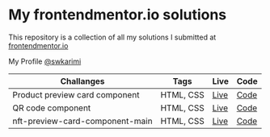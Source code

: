 # My frontendmentor.io solutions

This repository is a collection of all my solutions I submitted at [frontendmentor.io ](https://www.frontendmentor.io/)

My Profile [@swkarimi](https://www.frontendmentor.io/profile/swkarimi)

| Challanges                      | Tags      | Live                                                           | Code                                                                                                                           |
| ------------------------------- | --------- | -------------------------------------------------------------- | ------------------------------------------------------------------------------------------------------------------------------ |
| Product preview card component  | HTML, CSS | <a href="https://fe001m.netlify.app/" target="_blank">Live</a> | <a href="https://github.com/swkarimi/frontendmentor.io/tree/main/product-preview-card-component-main" target="_blank">Code</a> |
| QR code component               | HTML, CSS | <a href="https://fe002m.netlify.app/" target="_blank">Live</a> | <a href="https://github.com/swkarimi/frontendmentor.io/tree/main/qr-code-component-main" target="_blank">Code</a>              |
| nft-preview-card-component-main | HTML, CSS | <a href="https://fe003m.netlify.app/" target="_blank">Live</a> | <a href="https://github.com/swkarimi/frontendmentor.io/tree/main/qr-code-component-main" target="_blank">Code</a>              |
